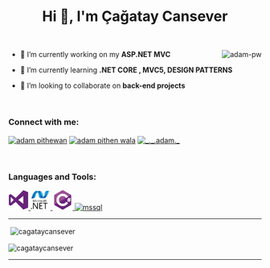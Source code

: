<h1 align="center">Hi 👋, I'm Çağatay Cansever </h1>
<br>


<p><img align="right" src="https://camo.githubusercontent.com/992babdffd8c74a1502de375fbdf7e4d54773242/68747470733a2f2f6d656469612e67697068792e636f6d2f6d656469612f53576f536b4e36447854737a71494b4571762f67697068792e676966" alt="adam-pw" /></p>


- 🔭 I’m currently working on my **ASP.NET MVC**

- 🌱 I’m currently learning **.NET CORE , MVC5, DESIGN PATTERNS**

- 👯 I’m looking to collaborate on **back-end projects**

<br>

<h3 align="left">Connect with me:</h3>
<p align="left">
  <a href="https://www.linkedin.com/in/cagataycansever/" target="blank"><img align="center"
      src="https://raw.githubusercontent.com/rahuldkjain/github-profile-readme-generator/master/src/images/icons/Social/linked-in-alt.svg"
      alt="adam pithewan" height="30" width="40" /></a>
  <a href="https://www.facebook.com/cagatay.cansevr/" target="blank"><img align="center"
      src="https://raw.githubusercontent.com/rahuldkjain/github-profile-readme-generator/master/src/images/icons/Social/facebook.svg"
      alt="adam pithen wala" height="30" width="40" /></a>
  <a href="https://instagram.com/cagataycnsvr" target="blank"><img align="center"
      src="https://raw.githubusercontent.com/rahuldkjain/github-profile-readme-generator/master/src/images/icons/Social/instagram.svg"
      alt="_._.adam._" height="30" width="40" /></a>
</p>

<br>

<h3 align="left">Languages and Tools:</h3>
<p align="left"> 
  <a href="#" target="_blank" rel="noreferrer">
    <img src="https://raw.githubusercontent.com/devicons/devicon/master/icons/visualstudio/visualstudio-plain.svg"
      alt="#" width="40" height="40" /> </a> 
  <a href="https://dotnet.microsoft.com/" target="_blank" rel="noreferrer">
    <img src="https://raw.githubusercontent.com/devicons/devicon/master/icons/dot-net/dot-net-original-wordmark.svg"
      alt="dotnet" width="40" height="40" /> </a> 
  <a href="https://www.w3schools.com/cs/" target="_blank" rel="noreferrer">
    <img src="https://raw.githubusercontent.com/devicons/devicon/master/icons/csharp/csharp-original.svg"
      alt="cs" width="40" height="40" /> </a> 
<a href="https://www.microsoft.com/en-us/sql-server" target="_blank" rel="noreferrer"> <img                src="https://camo.githubusercontent.com/42dfd0950d93092d82d677877fe87d5bab1e2acccc1110bf0f9dd755988ccb7e/68747470733a2f2f7777772e7376677265706f2e636f6d2f73686f772f3330333232392f6d6963726f736f66742d73716c2d7365727665722d6c6f676f2e737667"
      alt="mssql" width="40" height="40" /> </a>  
  </p>


<hr>


<p>&nbsp;<img align="center" src="https://github-readme-stats.vercel.app/api?username=cagataycansever&show_icons=true&locale=en"
    alt="cagataycansever" /> </p>
  <p><img align="center" src="https://github-readme-streak-stats.herokuapp.com/?user=cagataycansever&" alt="cagataycansever" /> </p>


<hr>
